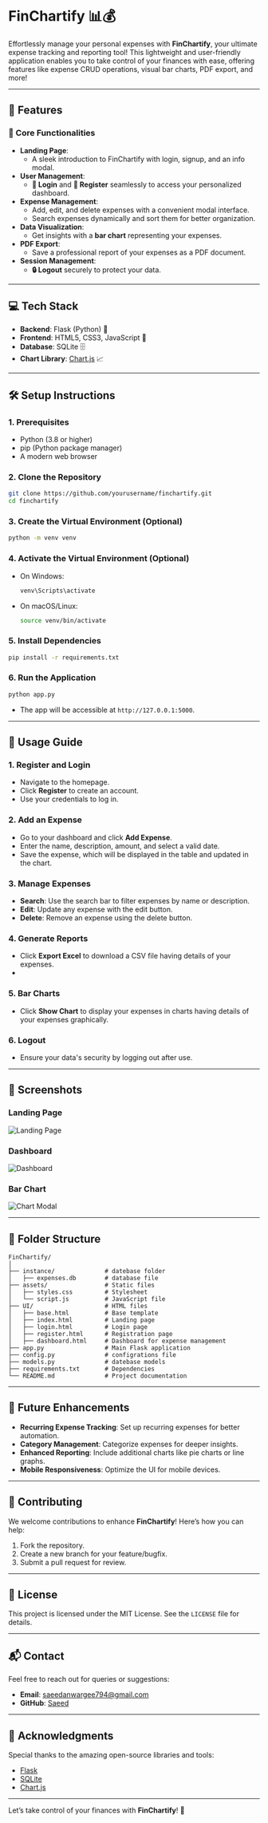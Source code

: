 
# **FinChartify** 📊💰  
Effortlessly manage your personal expenses with **FinChartify**, your ultimate expense tracking and reporting tool! This lightweight and user-friendly application enables you to take control of your finances with ease, offering features like expense CRUD operations, visual bar charts, PDF export, and more!

---

## 🌟 **Features**
### **🚀 Core Functionalities**
- **Landing Page**:
  - A sleek introduction to FinChartify with login, signup, and an info modal.
- **User Management**:
  - **🔑 Login** and **📝 Register** seamlessly to access your personalized dashboard.
- **Expense Management**:
  - Add, edit, and delete expenses with a convenient modal interface.
  - Search expenses dynamically and sort them for better organization.
- **Data Visualization**:
  - Get insights with a **bar chart** representing your expenses.
- **PDF Export**:
  - Save a professional report of your expenses as a PDF document.
- **Session Management**:
  - **🔒 Logout** securely to protect your data.

---

## 💻 **Tech Stack**
- **Backend**: Flask (Python) 🐍
- **Frontend**: HTML5, CSS3, JavaScript 🎨
- **Database**: SQLite 🗄️
- **Chart Library**: [Chart.js](https://www.chartjs.org/) 📈

---

## 🛠️ **Setup Instructions**
### **1. Prerequisites**
- Python (3.8 or higher)
- pip (Python package manager)
- A modern web browser

### **2. Clone the Repository**
```bash
git clone https://github.com/yourusername/finchartify.git
cd finchartify
```

### **3. Create the Virtual Environment (Optional)**
```bash
python -m venv venv
```

### **4. Activate the Virtual Environment (Optional)**

  - On Windows:
     ```bash
     venv\Scripts\activate
     ```
   - On macOS/Linux:
     ```bash
     source venv/bin/activate
     ```

### **5. Install Dependencies**
```bash
pip install -r requirements.txt
```

### **6. Run the Application**
```bash
python app.py
```
- The app will be accessible at `http://127.0.0.1:5000`.

---

## 🔎 **Usage Guide**
### **1. Register and Login**
- Navigate to the homepage.
- Click **Register** to create an account.
- Use your credentials to log in.

### **2. Add an Expense**
- Go to your dashboard and click **Add Expense**.
- Enter the name, description, amount, and select a valid date.
- Save the expense, which will be displayed in the table and updated in the chart.

### **3. Manage Expenses**
- **Search**: Use the search bar to filter expenses by name or description.
- **Edit**: Update any expense with the edit button.
- **Delete**: Remove an expense using the delete button.

### **4. Generate Reports**
- Click **Export Excel** to download a CSV file having details of your expenses.
- 
### **5. Bar Charts**
- Click **Show Chart** to display your expenses in charts having details of your expenses graphically.

### **6. Logout**
- Ensure your data's security by logging out after use.

---

## 📸 **Screenshots**
### Landing Page

![Landing Page](https://github.com/user-attachments/assets/03643885-5018-4a66-9eed-a950074eae52)

### Dashboard

![Dashboard](https://github.com/user-attachments/assets/8341e7b8-08c2-40f4-8215-3b26e43006c3)

### Bar Chart

![Chart Modal](https://github.com/user-attachments/assets/3422642f-e02b-483a-8c22-5859543ba74f)


---
## 🧩 **Folder Structure**
```
FinChartify/
│
├── instance/              # datebase folder
│   ├── expenses.db        # database file
├── assets/                # Static files
│   ├── styles.css         # Stylesheet
│   └── script.js          # JavaScript file
├── UI/                    # HTML files
│   ├── base.html          # Base template
│   ├── index.html         # Landing page
│   ├── login.html         # Login page
│   ├── register.html      # Registration page
│   ├── dashboard.html     # Dashboard for expense management
├── app.py                 # Main Flask application
├── config.py              # configrations file
├── models.py              # datebase models
├── requirements.txt       # Dependencies
└── README.md              # Project documentation
```

---

## 🚀 **Future Enhancements**
- **Recurring Expense Tracking**: Set up recurring expenses for better automation.
- **Category Management**: Categorize expenses for deeper insights.
- **Enhanced Reporting**: Include additional charts like pie charts or line graphs.
- **Mobile Responsiveness**: Optimize the UI for mobile devices.

---

## 🤝 **Contributing**
We welcome contributions to enhance **FinChartify**! Here’s how you can help:
1. Fork the repository.
2. Create a new branch for your feature/bugfix.
3. Submit a pull request for review.

---

## 📄 **License**
This project is licensed under the MIT License. See the `LICENSE` file for details.

---

## 📬 **Contact**
Feel free to reach out for queries or suggestions:
- **Email**: saeedanwargee794@gmail.com
- **GitHub**: [Saeed](https://github.com/saeed123991/)

---

## 🎉 **Acknowledgments**
Special thanks to the amazing open-source libraries and tools:
- [Flask](https://flask.palletsprojects.com/)
- [SQLite](https://sqlite.org/)
- [Chart.js](https://www.chartjs.org/)

---

Let’s take control of your finances with **FinChartify**! 🌟
